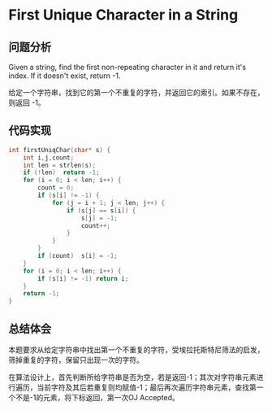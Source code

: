 #  First Unique Character in a String

## 问题分析
Given a string, find the first non-repeating character in it and return it's index. If it doesn't exist, return -1.

给定一个字符串，找到它的第一个不重复的字符，并返回它的索引。如果不存在，则返回 -1。

## 代码实现
``` C
int firstUniqChar(char* s) {
    int i,j,count;
    int len = strlen(s);
    if (!len)  return -1;
    for (i = 0; i < len; i++) {
        count = 0;
        if (s[i] != -1) {
            for (j = i + 1; j < len; j++) {
                if (s[j] == s[i]) {
                    s[j] = -1;
                    count++;
                }
            }
        }
        if (count)  s[i] = -1;
    }
    for (i = 0; i < len; i++) {
        if (s[i] != -1) return i;
    }
    return -1;
}
```

## 总结体会

本题要求从给定字符串中找出第一个不重复的字符，受埃拉托斯特尼筛法的启发，筛掉重复的字符，保留只出现一次的字符。

在算法设计上，首先判断所给字符串是否为空，若是返回-1；其次对字符串元素进行遍历，当前字符及其后若重复则均赋值-1；最后再次遍历字符串元素，查找第一个不是-1的元素，将下标返回，第一次OJ Accepted。

